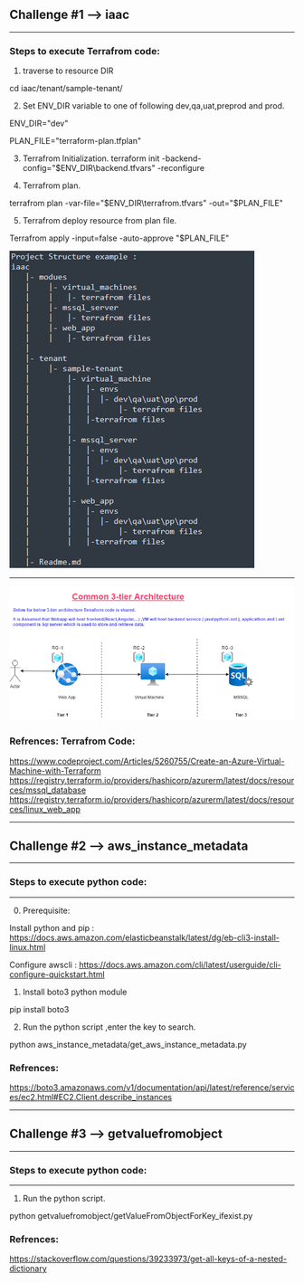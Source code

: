 

## Challenge #1 --> iaac
_____________


### Steps to execute Terrafrom code:


 1) traverse to resource DIR
 
cd iaac/tenant/sample-tenant/<resource>

 2)  Set ENV_DIR variable to one of following dev,qa,uat,preprod and prod.
 
ENV_DIR="dev"

PLAN_FILE="terraform-plan.tfplan"

 3) Terrafrom Initialization.
terraform init -backend-config="$ENV_DIR\backend.tfvars" -reconfigure

 4) Terrafrom plan.
 
terrafrom plan -var-file="$ENV_DIR\terrafrom.tfvars" -out="$PLAN_FILE"

 5) Terrafrom deploy resource from plan file.
 
Terrafrom apply -input=false -auto-approve "$PLAN_FILE"

  
  <img src="./project_structure.PNG">
  
___________________________________________________________________________________

   
   <img src="./3tier.png">


### Refrences: Terrafrom Code:
https://www.codeproject.com/Articles/5260755/Create-an-Azure-Virtual-Machine-with-Terraform
https://registry.terraform.io/providers/hashicorp/azurerm/latest/docs/resources/mssql_database
https://registry.terraform.io/providers/hashicorp/azurerm/latest/docs/resources/linux_web_app

___________________________________________________________________________________

## Challenge #2  --> aws_instance_metadata
_____________


### Steps to execute python code:
-------------------------------

 0) Prerequisite:

Install  python and pip : https://docs.aws.amazon.com/elasticbeanstalk/latest/dg/eb-cli3-install-linux.html

Configure awscli : https://docs.aws.amazon.com/cli/latest/userguide/cli-configure-quickstart.html

 1) Install boto3 python module
 
pip install boto3


 2) Run the python script ,enter the key to search.
 
python aws_instance_metadata/get_aws_instance_metadata.py


### Refrences: 

https://boto3.amazonaws.com/v1/documentation/api/latest/reference/services/ec2.html#EC2.Client.describe_instances
___________________________________________________________________________________


## Challenge #3 --> getvaluefromobject
______________________________________

### Steps to execute python code:
-------------------------------

 1) Run the python script.

python getvaluefromobject/getValueFromObjectForKey_ifexist.py


### Refrences: 

https://stackoverflow.com/questions/39233973/get-all-keys-of-a-nested-dictionary
